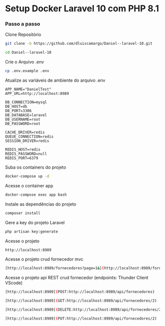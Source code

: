 
# Setup Docker Laravel 10 com PHP 8.1

### Passo a passo
Clone Repositório
```sh
git clone -b https://github.com/dluiscamargo/Daniel--laravel-10.git
```
```sh
cd Daniel--laravel-10
```


Crie o Arquivo .env
```sh
cp .env.example .env
```


Atualize as variáveis de ambiente do arquivo .env
```dosini
APP_NAME="DanielTest"
APP_URL=http://localhost:8989

DB_CONNECTION=mysql
DB_HOST=db
DB_PORT=3306
DB_DATABASE=laravel
DB_USERNAME=root
DB_PASSWORD=root

CACHE_DRIVER=redis
QUEUE_CONNECTION=redis
SESSION_DRIVER=redis

REDIS_HOST=redis
REDIS_PASSWORD=null
REDIS_PORT=6379
```


Suba os containers do projeto
```sh
docker-compose up -d
```


Acesse o container app
```sh
docker-compose exec app bash
```


Instale as dependências do projeto
```sh
composer install
```


Gere a key do projeto Laravel
```sh
php artisan key:generate
```

Acesse o projeto
```sh
http://localhost:8989
```

Acesse o projeto crud fornecedor mvc
```sh
[http://localhost:8989/fornecedores?page=1&](http://localhost:8989/fornecedores?page=1&)
```

Acesse o projeto api REST crud fornecedor (endpoints: Thunder Client VScode)
```sh
[http://localhost:8989](POST:http://localhost:8989/api/fornecedores)
```
```sh
[http://localhost:8989](GET:http://localhost:8989/api/fornecedores/2)
```
```sh
[http://localhost:8989](DELETE:http://localhost:8989/api/fornecedores/2)
```
```sh
[http://localhost:8989](PUT:http://localhost:8989/api/fornecedores/2)
```
